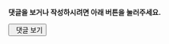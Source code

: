 <section class="comments">
<div class=disqusbox>
<div>
<p><strong>댓글을 보거나 작성하시려면 아래 버튼을 눌러주세요.</strong></p>
<button class="show-comments" data-disqus-url="{{ post.url }}"><span class="icon-comments"></span>&nbsp;&nbsp;댓글 보기</button>
</div>
<div id="disqus_thread"></div>
<script>
$(document).ready(function () {
    var disqusPublicKey = "fOXhMULciQhdioBjLVw4VZgvKJOLRcVUYcwwPAmG2iXr7ynUByPHxKFWlux6tfjv";
    var disqusShortname = "kalkingithub";
    var threadUrl = 'link:' + $('.show-comments').attr('data-disqus-url');

    $.ajax({
        type: 'GET',
        url: 'https://disqus.com/api/3.0/threads/set.jsonp',
        data: { api_key: disqusPublicKey, forum: disqusShortname, thread: threadUrl },
        cache: false,
        dataType: 'jsonp',
        success: function(result) {
            if (result.response.length === 1) {
                btnText = '댓글 보기 (' + result.response[0].posts + ')';
                $('.show-comments').html(btnText);
            }
        }
    });

    $('.show-comments').on('click', function() {
        $.ajaxSetup({cache:true});
        $.getScript('http://' + disqusShortname + '.disqus.com/embed.js');
        $.ajaxSetup({cache:false});
        $(this).remove();
    });

    if(/\#comment/.test(location.hash)){
        $('.show-comments').trigger('click');
    }
});
</script>
<style scoped=scoped>
@media print{
 .disqusbox{display:none}
}
</style>
</div>
</section>